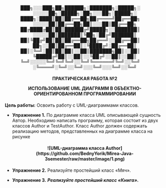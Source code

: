 <h4 align="center">
  
███╗░░░███╗██╗██████╗░███████╗░█████╗░  ░░░░░██╗░█████╗░██╗░░░██╗░█████╗░
████╗░████║██║██╔══██╗██╔════╝██╔══██╗  ░░░░░██║██╔══██╗██║░░░██║██╔══██╗
██╔████╔██║██║██████╔╝█████╗░░███████║  ░░░░░██║███████║╚██╗░██╔╝███████║
██║╚██╔╝██║██║██╔══██╗██╔══╝░░██╔══██║  ██╗░░██║██╔══██║░╚████╔╝░██╔══██║
██║░╚═╝░██║██║██║░░██║███████╗██║░░██║  ╚█████╔╝██║░░██║░░╚██╔╝░░██║░░██║
╚═╝░░░░░╚═╝╚═╝╚═╝░░╚═╝╚══════╝╚═╝░░╚═╝  ░╚════╝░╚═╝░░╚═╝░░░╚═╝░░░╚═╝░░╚═╝
  
</h4>

<h4 align="center">
ПРАКТИЧЕСКАЯ РАБОТА №2
  
ИСПОЛЬЗОВАНИЕ UML ДИАГРАММ В ОБЪЕКТНО-
ОРИЕНТИРОВАННОМ ПРОГРАММИРОВАНИИ
</h4>

                                              
  **Цель работы:** Освоить работу с UML-диаграммами классов.

- **Упражнение 1.**
  По диаграмме класса UML описывающей сущность Автор. Необходимо
написать программу, которая состоит из двух классов Author и TestAuthor. Класс
Author должен содержать реализацию методов, представленных на диаграмме
класса на рисунке
<h4 align="center">
    ![UML-диаграмма класса Author](https://github.com/BednyYorik/Mirea-Java-3semester/raw/master/image/1.png)
</h4>
  
- **Упражнение 2.**
  Реализуйте простейший класс «Мяч».
                                
- **Упражнение 3.**
  ***Реализуйте простейший класс «Книга».*** 
